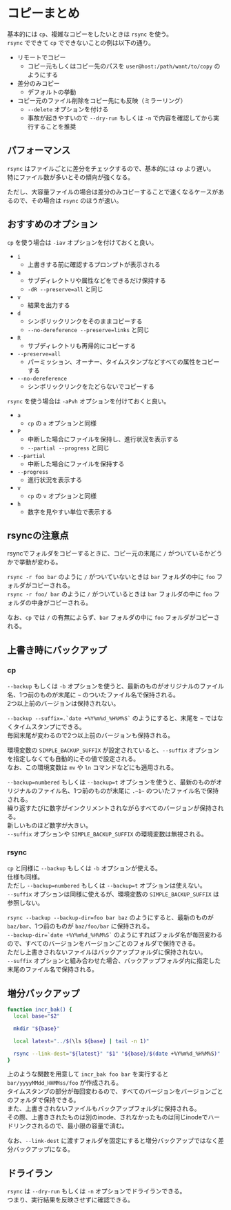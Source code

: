 # コピーまとめ

基本的には `cp`、複雑なコピーをしたいときは `rsync` を使う。  
`rsync` でできて `cp` でできないことの例は以下の通り。  

- リモートでコピー
    - コピー元もしくはコピー先のパスを `user@host:/path/want/to/copy` のようにする
- 差分のみコピー
    - デフォルトの挙動
- コピー元のファイル削除をコピー先にも反映（ミラーリング）
    - `--delete` オプションを付ける
    - 事故が起きやすいので `--dry-run` もしくは `-n` で内容を確認してから実行することを推奨


## パフォーマンス

`rsync` はファイルごとに差分をチェックするので、基本的には `cp` より遅い。  
特にファイル数が多いとその傾向が強くなる。

ただし、大容量ファイルの場合は差分のみコピーすることで速くなるケースがあるので、その場合は `rsync` のほうが速い。


## おすすめのオプション

`cp` を使う場合は `-iav` オプションを付けておくと良い。

- `i`
    - 上書きする前に確認するプロンプトが表示される
- `a`
    - サブディレクトリや属性などをできるだけ保持する
    - `-dR --preserve=all` と同じ
- `v`
    - 結果を出力する
- `d`
    - シンボリックリンクをそのままコピーする
    - `--no-dereference --preserve=links` と同じ
- `R`
    - サブディレクトリも再帰的にコピーする
- `--preserve=all`
    - パーミッション、オーナー、タイムスタンプなどすべての属性をコピーする
- `--no-dereference`
    - シンボリックリンクをたどらないでコピーする

`rsync` を使う場合は `-aPvh` オプションを付けておくと良い。

- `a`
    - `cp` の `a` オプションと同様
- `P`
    - 中断した場合にファイルを保持し、進行状況を表示する
    - `--partial --progress` と同じ
- `--partial`
    - 中断した場合にファイルを保持する
- `--progress`
    - 進行状況を表示する
- `v`
    - `cp` の `v` オプションと同様
- `h`
    - 数字を見やすい単位で表示する


## rsyncの注意点

rsyncでフォルダをコピーするときに、コピー元の末尾に `/` がついているかどうかで挙動が変わる。

`rsync -r foo bar` のように `/` がついていないときは `bar` フォルダの中に `foo` フォルダがコピーされる。  
`rsync -r foo/ bar` のように `/` がついているときは `bar` フォルダの中に `foo` フォルダの中身がコピーされる。

なお、`cp` では `/` の有無によらず、`bar` フォルダの中に `foo` フォルダがコピーされる。


## 上書き時にバックアップ

### cp

`--backup` もしくは `-b` オプションを使うと、最新のものがオリジナルのファイル名、1つ前のものが末尾に `~` のついたファイル名で保持される。  
2つ以上前のバージョンは保持されない。

`` --backup --suffix=.`date +%Y%m%d_%H%M%S` `` のようにすると、末尾を `~` ではなくタイムスタンプにできる。  
毎回末尾が変わるので2つ以上前のバージョンも保持される。

環境変数の `SIMPLE_BACKUP_SUFFIX` が設定されていると、`--suffix` オプションを指定しなくても自動的にその値で設定される。  
なお、この環境変数は `mv` や `ln` コマンドなどにも適用される。

`--backup=numbered` もしくは `--backup=t` オプションを使うと、最新のものがオリジナルのファイル名、1つ前のものが末尾に `.~1~` のついたファイル名で保持される。  
繰り返すたびに数字がインクリメントされながらすべてのバージョンが保持される。  
新しいものほど数字が大きい。  
`--suffix` オプションや `SIMPLE_BACKUP_SUFFIX` の環境変数は無視される。


### rsync

`cp` と同様に `--backup` もしくは `-b` オプションが使える。  
仕様も同様。  
ただし `--backup=numbered` もしくは `--backup=t` オプションは使えない。  
`--suffix` オプションは同様に使えるが、環境変数の `SIMPLE_BACKUP_SUFFIX` は参照しない。

`rsync --backup --backup-dir=foo bar baz` のようにすると、最新のものが `baz/bar`、1つ前のものが `baz/foo/bar` に保持される。  
`` --backup-dir=`date +%Y%m%d_%H%M%S` `` のようにすればフォルダ名が毎回変わるので、すべてのバージョンをバージョンごとのフォルダで保持できる。  
ただし上書きされないファイルはバックアップフォルダに保持されない。  
`--suffix` オプションと組み合わせた場合、バックアップフォルダ内に指定した末尾のファイル名で保持される。


## 増分バックアップ

```sh
function incr_bak() {
  local base="$2"

  mkdir "${base}"

  local latest="../$(\ls ${base} | tail -n 1)"

  rsync --link-dest="${latest}" "$1" "${base}/$(date +%Y%m%d_%H%M%S)"
}
```

上のような関数を用意して `incr_bak foo bar` を実行すると `bar/yyyyMMdd_HHMMss/foo` が作成される。  
タイムスタンプの部分が毎回変わるので、すべてのバージョンをバージョンごとのフォルダで保持できる。  
また、上書きされないファイルもバックアップフォルダに保持される。  
その際、上書きされたものは別のinode、されなかったものは同じinodeでハードリンクされるので、最小限の容量で済む。

なお、`--link-dest` に渡すフォルダを固定にすると増分バックアップではなく差分バックアップになる。


## ドライラン

`rsync` は `--dry-run` もしくは `-n` オプションでドライランできる。  
つまり、実行結果を反映させずに確認できる。
